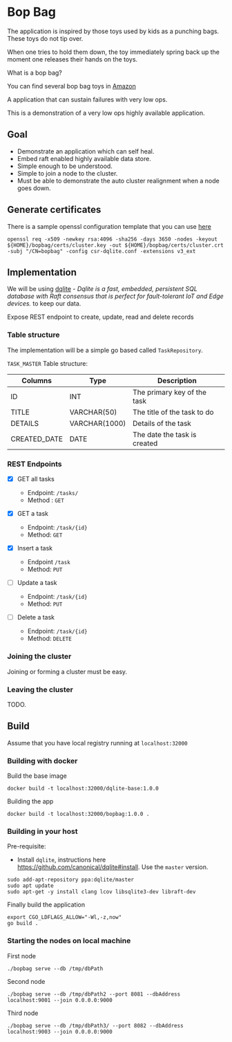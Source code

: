 # Bop Bag

The application is inspired by those toys used by kids as a punching bags.  These toys do not tip over.

When one tries to hold them down, the toy immediately spring back up the moment one releases their hands on the toys.

What is a bop bag?

You can find several bop bag toys in [Amazon](https://www.amazon.com/bop-bag/s?k=bop+bag)

A application that can sustain failures with very low ops.

This is a demonstration of a very low ops highly available application.

## Goal
* Demonstrate an application which can self heal.
* Embed raft enabled highly available data store.
* Simple enough to be understood.
* Simple to join a node to the cluster.
* Must be able to demonstrate the auto cluster realignment when a node goes down.

## Generate certificates

There is a sample openssl configuration template that you can use [here](default-certs/csr-dqlite.conf.template)

```shell
openssl req -x509 -newkey rsa:4096 -sha256 -days 3650 -nodes -keyout ${HOME}/bopbag/certs/cluster.key -out ${HOME}/bopbag/certs/cluster.crt -subj "/CN=bopbag" -config csr-dqlite.conf -extensions v3_ext
```

## Implementation

We will be using [dqlite](https://dqlite.io/) -  _Dqlite is a fast, embedded, persistent SQL database with Raft consensus that is perfect for fault-tolerant IoT and Edge devices._ to keep our data.

Expose REST endpoint to create, update, read and delete records

### Table structure

The implementation will be a simple go based called `TaskRepository`.

`TASK_MASTER` Table structure:

| Columns | Type | Description |
|---------|------|-------------|
| ID | INT | The primary key of the task|
| TITLE | VARCHAR(50) | The title of the task to do |
| DETAILS | VARCHAR(1000) | Details of the task |
| CREATED_DATE | DATE | The date the task is created |

### REST Endpoints

- [X] GET all tasks
  
  * Endpoint: `/tasks/`
  * Method : `GET`
 
- [X] GET a task
  * Endpoint: `/task/{id}`
  * Method: `GET`
 
- [X] Insert a task
  * Endpoint `/task`
  * Method: `PUT`

- [ ] Update a task
  * Endpoint: `/task/{id}`
  * Method: `PUT`

- [ ] Delete a task
  * Endpoint: `/task/{id}`
  * Method: `DELETE`

### Joining the cluster

Joining or forming a cluster must be easy.

### Leaving the cluster

TODO.

## Build

Assume that you have local registry running at `localhost:32000`

### Building with docker

Build the base image

```shell
docker build -t localhost:32000/dqlite-base:1.0.0
```

Building the app 

```
docker build -t localhost:32000/bopbag:1.0.0 .
```

### Building in your host

Pre-requisite:
* Install `dqlite`, instructions here https://github.com/canonical/dqlite#install.  Use the `master` version.  

```shell
sudo add-apt-repository ppa:dqlite/master 
sudo apt update
sudo apt-get -y install clang lcov libsqlite3-dev libraft-dev 
```

Finally build the application

```shell
export CGO_LDFLAGS_ALLOW="-Wl,-z,now"
go build .
```

### Starting the nodes on local machine

First node
```
./bopbag serve --db /tmp/dbPath
```

Second node

```
./bopbag serve --db /tmp/dbPath2 --port 8081 --dbAddress localhost:9001 --join 0.0.0.0:9000
```

Third node

```
./bopbag serve --db /tmp/dbPath3/ --port 8082 --dbAddress  localhost:9003 --join 0.0.0.0:9000
```
